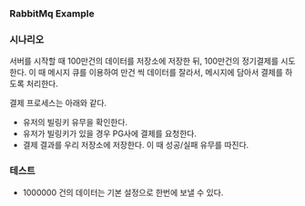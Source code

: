### RabbitMq Example

### 시나리오

서버를 시작할 때
100만건의 데이터를 저장소에 저장한 뒤, 100만건의 정기결제를 시도한다.
이 때 메시지 큐를 이용하여
만건 씩 데이터를 잘라서, 메시지에 담아서
결제를 하도록 처리한다. 

결제 프로세스는 아래와 같다. 
- 유저의 빌링키 유무을 확인한다. 
- 유저가 빌링키가 있을 경우 PG사에 결제를 요청한다.
- 결제 결과를 우리 저장소에 저장한다. 이 때 성공/실패 유무를 따진다.


### 테스트

- 1000000 건의 데이터는 기본 설정으로 한번에 보낼 수 있다.


